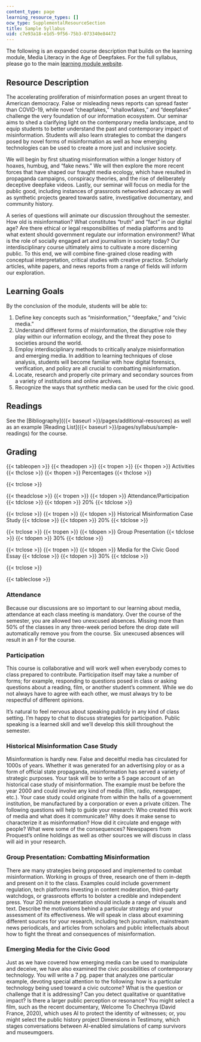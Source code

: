 ```yaml
---
content_type: page
learning_resource_types: []
ocw_type: SupplementalResourceSection
title: Sample Syllabus
uid: c7e93a18-e1d5-9f56-75b3-073340e84472
---
```


The following is an expanded course description that builds on the learning module, Media Literacy in the Age of Deepfakes. For the full syllabus, please go to the main [learning module website](https://deepfakes.virtuality.mit.edu/).

Resource Description
--------------------

The accelerating proliferation of misinformation poses an urgent threat to American democracy. False or misleading news reports can spread faster than COVID-19, while novel “cheapfakes,” “shallowfakes,” and “deepfakes” challenge the very foundation of our information ecosystem. Our seminar aims to shed a clarifying light on the contemporary media landscape, and to equip students to better understand the past and contemporary impact of misinformation. Students will also learn strategies to combat the dangers posed by novel forms of misinformation as well as how emerging technologies can be used to create a more just and inclusive society.

We will begin by first situating misinformation within a longer history of hoaxes, humbug, and “fake news.” We will then explore the more recent forces that have shaped our fraught media ecology, which have resulted in propaganda campaigns, conspiracy theories, and the rise of deliberately deceptive deepfake videos. Lastly, our seminar will focus on media for the public good, including instances of grassroots networked advocacy as well as synthetic projects geared towards satire, investigative documentary, and community history.

A series of questions will animate our discussion throughout the semester. How old is misinformation? What constitutes “truth” and “fact” in our digital age? Are there ethical or legal responsibilities of media platforms and to what extent should government regulate our information environment? What is the role of socially engaged art and journalism in society today? Our interdisciplinary course ultimately aims to cultivate a more discerning public. To this end, we will combine fine-grained close reading with conceptual interpretation, critical studies with creative practice. Scholarly articles, white papers, and news reports from a range of fields will inform our exploration.

Learning Goals
--------------

By the conclusion of the module, students will be able to:

1.  Define key concepts such as “misinformation,” “deepfake,” and “civic media.”
2.  Understand different forms of misinformation, the disruptive role they play within our information ecology, and the threat they pose to societies around the world.
3.  Employ interdisciplinary methods to critically analyze misinformation and emerging media. In addition to learning techniques of close analysis, students will become familiar with how digital forensics, verification, and policy are all crucial to combatting misinformation.
4.  Locate, research and properly cite primary and secondary sources from a variety of institutions and online archives.
5.  Recognize the ways that synthetic media can be used for the civic good.

Readings
--------

See the [Bibliography]({{< baseurl >}}/pages/additional-resources) as well as an example [Reading List]({{< baseurl >}}/pages/syllabus/sample-readings) for the course.  

Grading
-------

{{< tableopen >}}
{{< theadopen >}}
{{< tropen >}}
{{< thopen >}}
Activities
{{< thclose >}}
{{< thopen >}}
Percentages
{{< thclose >}}

{{< trclose >}}

{{< theadclose >}}
{{< tropen >}}
{{< tdopen >}}
Attendance/Participation
{{< tdclose >}}
{{< tdopen >}}
20%
{{< tdclose >}}

{{< trclose >}}
{{< tropen >}}
{{< tdopen >}}
Historical Misinformation Case Study
{{< tdclose >}}
{{< tdopen >}}
20%
{{< tdclose >}}

{{< trclose >}}
{{< tropen >}}
{{< tdopen >}}
Group Presentation
{{< tdclose >}}
{{< tdopen >}}
30%
{{< tdclose >}}

{{< trclose >}}
{{< tropen >}}
{{< tdopen >}}
Media for the Civic Good Essay
{{< tdclose >}}
{{< tdopen >}}
30%
{{< tdclose >}}

{{< trclose >}}

{{< tableclose >}}

### Attendance

Because our discussions are so important to our learning about media, attendance at each class meeting is mandatory. Over the course of the semester, you are allowed two unexcused absences. Missing more than 50% of the classes in any three-week period before the drop date will automatically remove you from the course. Six unexcused absences will result in an F for the course.

### Participation

This course is collaborative and will work well when everybody comes to class prepared to contribute. Participation itself may take a number of forms; for example, responding to questions posed in class or asking questions about a reading, film, or another student’s comment. While we do not always have to agree with each other, we must always try to be respectful of different opinions.

It’s natural to feel nervous about speaking publicly in any kind of class setting. I’m happy to chat to discuss strategies for participation. Public speaking is a learned skill and we’ll develop this skill throughout the semester.

### Historical Misinformation Case Study

Misinformation is hardly new. False and deceitful media has circulated for 1000s of years. Whether it was generated for an advertising ploy or as a form of official state propaganda, misinformation has served a variety of strategic purposes. Your task will be to write a 5 page account of an historical case study of misinformation. The example must be before the year 2000 and could involve any kind of media (film, radio, newspaper, etc.). Your case study could originate from within the halls of a government institution, be manufactured by a corporation or even a private citizen. The following questions will help to guide your research: Who created this work of media and what does it communicate? Why does it make sense to characterize it as misinformation? How did it circulate and engage with people? What were some of the consequences? Newspapers from Proquest’s online holdings as well as other sources we will discuss in class will aid in your research.

### Group Presentation: Combatting Misinformation

There are many strategies being proposed and implemented to combat misinformation. Working in groups of three, research one of them in-depth and present on it to the class. Examples could include government regulation, tech platforms investing in content moderation, third-party watchdogs, or grassroots efforts to bolster a credible and independent press. Your 20 minute presentation should include a range of visuals and text. Describe the motivations behind a particular strategy and your assessment of its effectiveness. We will speak in class about examining different sources for your research, including tech journalism, mainstream news periodicals, and articles from scholars and public intellectuals about how to fight the threat and consequences of misinformation.

### Emerging Media for the Civic Good

Just as we have covered how emerging media can be used to manipulate and deceive, we have also examined the civic possibilities of contemporary technology. You will write a 7 pg. paper that analyzes one particular example, devoting special attention to the following: how is a particular technology being used toward a civic outcome? What is the question or challenge that it is addressing? Can you detect qualitative or quantitative impact? Is there a larger public perception or resonance? You might select a film, such as the recent documentary, Welcome To Chechnya (David France, 2020), which uses AI to protect the identity of witnesses; or, you might select the public history project Dimensions in Testimony, which stages conversations between AI-enabled simulations of camp survivors and museumgoers.
